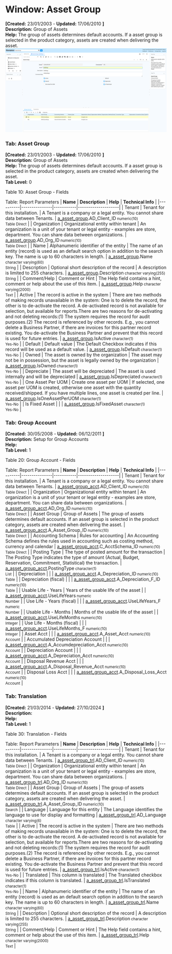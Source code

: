 # Window: Asset Group

**[Created:** 23/01/2003 - **Updated:** 17/06/2010 **]**  
**Description:** Group of Assets  
**Help:** The group of assets determines default accounts.  If a asset group is selected in the product category, assets are created when delivering the asset.  
![](/img/docs/manual/AssetGroup-Window_iDempiere_v12.0.0.png)

### Tab: Asset Group

**[Created:** 23/01/2003 - **Updated:** 17/06/2010 **]**   
**Description:** Group of Assets  
**Help:** The group of assets determines default accounts.  If a asset group is selected in the product category, assets are created when delivering the asset.  
**Tab Level:** 0

Table 10: Asset Group - Fields 

Table: Report Parameters
| **Name** | **Description** | **Help** | **Technical Info** |
|----------|---------------|-----------|--------------------|
| Tenant | Tenant for this installation. | A Tenant is a company or a legal entity. You cannot share data between Tenants. | [a_asset_group](https://idempiere-schemaspy.muriloht.com/adempiere/tables/a_asset_group.html).AD_Client_ID<small> numeric(10) <br/> Table Direct</small> | 
| Organization | Organizational entity within tenant | An organization is a unit of your tenant or legal entity - examples are store, department. You can share data between organizations. | [a_asset_group](https://idempiere-schemaspy.muriloht.com/adempiere/tables/a_asset_group.html).AD_Org_ID<small> numeric(10) <br/> Table Direct</small> | 
| Name | Alphanumeric identifier of the entity | The name of an entity (record) is used as an default search option in addition to the search key. The name is up to 60 characters in length. | [a_asset_group](https://idempiere-schemaspy.muriloht.com/adempiere/tables/a_asset_group.html).Name<small> character varying(60) <br/> String</small> | 
| Description | Optional short description of the record | A description is limited to 255 characters. | [a_asset_group](https://idempiere-schemaspy.muriloht.com/adempiere/tables/a_asset_group.html).Description<small> character varying(255) <br/> String</small> | 
| Comment/Help | Comment or Hint | The Help field contains a hint, comment or help about the use of this item. | [a_asset_group](https://idempiere-schemaspy.muriloht.com/adempiere/tables/a_asset_group.html).Help<small> character varying(2000) <br/> Text</small> | 
| Active | The record is active in the system | There are two methods of making records unavailable in the system: One is to delete the record, the other is to de-activate the record. A de-activated record is not available for selection, but available for reports.There are two reasons for de-activating and not deleting records:(1) The system requires the record for audit purposes.(2) The record is referenced by other records. E.g., you cannot delete a Business Partner, if there are invoices for this partner record existing. You de-activate the Business Partner and prevent that this record is used for future entries. | [a_asset_group](https://idempiere-schemaspy.muriloht.com/adempiere/tables/a_asset_group.html).IsActive<small> character(1) <br/> Yes-No</small> | 
| Default | Default value | The Default Checkbox indicates if this record will be used as a default value. | [a_asset_group](https://idempiere-schemaspy.muriloht.com/adempiere/tables/a_asset_group.html).IsDefault<small> character(1) <br/> Yes-No</small> | 
| Owned | The asset is owned by the organization | The asset may not be in possession, but the asset is legally owned by the organization | [a_asset_group](https://idempiere-schemaspy.muriloht.com/adempiere/tables/a_asset_group.html).IsOwned<small> character(1) <br/> Yes-No</small> | 
| Depreciate | The asset will be depreciated | The asset is used internally and will be depreciated | [a_asset_group](https://idempiere-schemaspy.muriloht.com/adempiere/tables/a_asset_group.html).IsDepreciated<small> character(1) <br/> Yes-No</small> | 
| One Asset Per UOM | Create one asset per UOM | If selected, one asset per UOM is created, otherwise one asset with the quantity received/shipped.  If you have multiple lines, one asset is created per line. | [a_asset_group](https://idempiere-schemaspy.muriloht.com/adempiere/tables/a_asset_group.html).IsOneAssetPerUOM<small> character(1) <br/> Yes-No</small> | 
| Is Fixed Asset |  |  | [a_asset_group](https://idempiere-schemaspy.muriloht.com/adempiere/tables/a_asset_group.html).IsFixedAsset<small> character(1) <br/> Yes-No</small> | 


### Tab: Group Account

**[Created:** 30/05/2008 - **Updated:** 06/12/2011 **]**   
**Description:** Setup for Group Accounts  
**Help:**   
**Tab Level:** 1

Table 20: Group Account - Fields 

Table: Report Parameters
| **Name** | **Description** | **Help** | **Technical Info** |
|----------|---------------|-----------|--------------------|
| Tenant | Tenant for this installation. | A Tenant is a company or a legal entity. You cannot share data between Tenants. | [a_asset_group_acct](https://idempiere-schemaspy.muriloht.com/adempiere/tables/a_asset_group_acct.html).AD_Client_ID<small> numeric(10) <br/> Table Direct</small> | 
| Organization | Organizational entity within tenant | An organization is a unit of your tenant or legal entity - examples are store, department. You can share data between organizations. | [a_asset_group_acct](https://idempiere-schemaspy.muriloht.com/adempiere/tables/a_asset_group_acct.html).AD_Org_ID<small> numeric(10) <br/> Table Direct</small> | 
| Asset Group | Group of Assets | The group of assets determines default accounts.  If an asset group is selected in the product category, assets are created when delivering the asset. | [a_asset_group_acct](https://idempiere-schemaspy.muriloht.com/adempiere/tables/a_asset_group_acct.html).A_Asset_Group_ID<small> numeric(10) <br/> Table Direct</small> | 
| Accounting Schema | Rules for accounting | An Accounting Schema defines the rules used in accounting such as costing method, currency and calendar | [a_asset_group_acct](https://idempiere-schemaspy.muriloht.com/adempiere/tables/a_asset_group_acct.html).C_AcctSchema_ID<small> numeric(10) <br/> Table Direct</small> | 
| Posting Type | The type of posted amount for the transaction | The Posting Type indicates the type of amount (Actual, Budget, Reservation, Commitment, Statistical) the transaction. | [a_asset_group_acct](https://idempiere-schemaspy.muriloht.com/adempiere/tables/a_asset_group_acct.html).PostingType<small> character(1) <br/> List</small> | 
| Depreciation |  |  | [a_asset_group_acct](https://idempiere-schemaspy.muriloht.com/adempiere/tables/a_asset_group_acct.html).A_Depreciation_ID<small> numeric(10) <br/> Table</small> | 
| Depreciation (fiscal) |  |  | [a_asset_group_acct](https://idempiere-schemaspy.muriloht.com/adempiere/tables/a_asset_group_acct.html).A_Depreciation_F_ID<small> numeric(10) <br/> Table</small> | 
| Usable Life - Years | Years of the usable life of the asset |  | [a_asset_group_acct](https://idempiere-schemaspy.muriloht.com/adempiere/tables/a_asset_group_acct.html).UseLifeYears<small> numeric <br/> Number</small> | 
| Use Life - Years (fiscal) |  |  | [a_asset_group_acct](https://idempiere-schemaspy.muriloht.com/adempiere/tables/a_asset_group_acct.html).UseLifeYears_F<small> numeric <br/> Number</small> | 
| Usable Life - Months | Months of the usable life of the asset |  | [a_asset_group_acct](https://idempiere-schemaspy.muriloht.com/adempiere/tables/a_asset_group_acct.html).UseLifeMonths<small> numeric(10) <br/> Integer</small> | 
| Use Life - Months (fiscal) |  |  | [a_asset_group_acct](https://idempiere-schemaspy.muriloht.com/adempiere/tables/a_asset_group_acct.html).UseLifeMonths_F<small> numeric(10) <br/> Integer</small> | 
| Asset Acct |  |  | [a_asset_group_acct](https://idempiere-schemaspy.muriloht.com/adempiere/tables/a_asset_group_acct.html).A_Asset_Acct<small> numeric(10) <br/> Account</small> | 
| Accumulated Depreciation Account |  |  | [a_asset_group_acct](https://idempiere-schemaspy.muriloht.com/adempiere/tables/a_asset_group_acct.html).A_Accumdepreciation_Acct<small> numeric(10) <br/> Account</small> | 
| Depreciation Account |  |  | [a_asset_group_acct](https://idempiere-schemaspy.muriloht.com/adempiere/tables/a_asset_group_acct.html).A_Depreciation_Acct<small> numeric(10) <br/> Account</small> | 
| Disposal Revenue Acct |  |  | [a_asset_group_acct](https://idempiere-schemaspy.muriloht.com/adempiere/tables/a_asset_group_acct.html).A_Disposal_Revenue_Acct<small> numeric(10) <br/> Account</small> | 
| Disposal Loss Acct |  |  | [a_asset_group_acct](https://idempiere-schemaspy.muriloht.com/adempiere/tables/a_asset_group_acct.html).A_Disposal_Loss_Acct<small> numeric(10) <br/> Account</small> | 


### Tab: Translation

**[Created:** 21/03/2014 - **Updated:** 27/10/2024 **]**   
**Description:**   
**Help:**   
**Tab Level:** 1

Table 30: Translation - Fields 

Table: Report Parameters
| **Name** | **Description** | **Help** | **Technical Info** |
|----------|---------------|-----------|--------------------|
| Tenant | Tenant for this installation. | A Tenant is a company or a legal entity. You cannot share data between Tenants. | [a_asset_group_trl](https://idempiere-schemaspy.muriloht.com/adempiere/tables/a_asset_group_trl.html).AD_Client_ID<small> numeric(10) <br/> Table Direct</small> | 
| Organization | Organizational entity within tenant | An organization is a unit of your tenant or legal entity - examples are store, department. You can share data between organizations. | [a_asset_group_trl](https://idempiere-schemaspy.muriloht.com/adempiere/tables/a_asset_group_trl.html).AD_Org_ID<small> numeric(10) <br/> Table Direct</small> | 
| Asset Group | Group of Assets | The group of assets determines default accounts.  If an asset group is selected in the product category, assets are created when delivering the asset. | [a_asset_group_trl](https://idempiere-schemaspy.muriloht.com/adempiere/tables/a_asset_group_trl.html).A_Asset_Group_ID<small> numeric(10) <br/> Search</small> | 
| Language | Language for this entity | The Language identifies the language to use for display and formatting | [a_asset_group_trl](https://idempiere-schemaspy.muriloht.com/adempiere/tables/a_asset_group_trl.html).AD_Language<small> character varying(6) <br/> Table</small> | 
| Active | The record is active in the system | There are two methods of making records unavailable in the system: One is to delete the record, the other is to de-activate the record. A de-activated record is not available for selection, but available for reports.There are two reasons for de-activating and not deleting records:(1) The system requires the record for audit purposes.(2) The record is referenced by other records. E.g., you cannot delete a Business Partner, if there are invoices for this partner record existing. You de-activate the Business Partner and prevent that this record is used for future entries. | [a_asset_group_trl](https://idempiere-schemaspy.muriloht.com/adempiere/tables/a_asset_group_trl.html).IsActive<small> character(1) <br/> Yes-No</small> | 
| Translated | This column is translated | The Translated checkbox indicates if this column is translated. | [a_asset_group_trl](https://idempiere-schemaspy.muriloht.com/adempiere/tables/a_asset_group_trl.html).IsTranslated<small> character(1) <br/> Yes-No</small> | 
| Name | Alphanumeric identifier of the entity | The name of an entity (record) is used as an default search option in addition to the search key. The name is up to 60 characters in length. | [a_asset_group_trl](https://idempiere-schemaspy.muriloht.com/adempiere/tables/a_asset_group_trl.html).Name<small> character varying(60) <br/> String</small> | 
| Description | Optional short description of the record | A description is limited to 255 characters. | [a_asset_group_trl](https://idempiere-schemaspy.muriloht.com/adempiere/tables/a_asset_group_trl.html).Description<small> character varying(255) <br/> String</small> | 
| Comment/Help | Comment or Hint | The Help field contains a hint, comment or help about the use of this item. | [a_asset_group_trl](https://idempiere-schemaspy.muriloht.com/adempiere/tables/a_asset_group_trl.html).Help<small> character varying(2000) <br/> Text</small> | 


